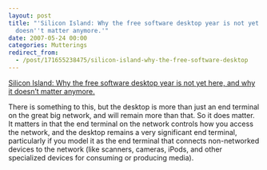 ```yaml
---
layout: post
title: "'Silicon Island: Why the free software desktop year is not yet here, and why it
  doesn''t matter anymore.'"
date: 2007-05-24 00:00
categories: Mutterings
redirect_from:
  - /post/171655238475/silicon-island-why-the-free-software-desktop
---
```

[Silicon Island: Why the free software desktop year is not yet here, and why it doesn&rsquo;t matter  anymore.](http://aruiz.typepad.com/siliconisland/2007/05/why_the_free_so.html)

There is something to this, but the desktop is more than just an end terminal on the great big network, and will remain more than that. So it does matter. It matters in that the end terminal on the network controls how you access the network, and the desktop remains a very significant end terminal, particularly if you model it as the end terminal that connects non-networked devices to the network (like scanners, cameras, iPods, and other specialized devices for consuming or producing media).
